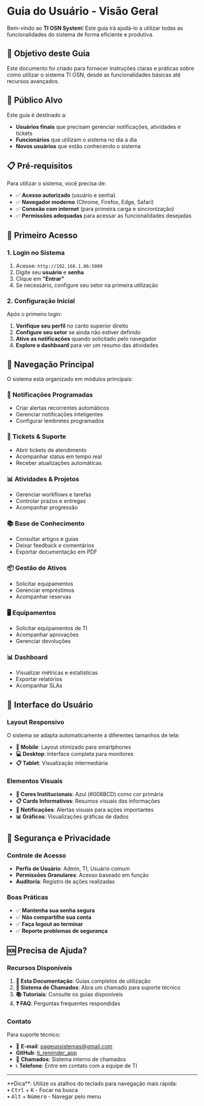 # Guia do Usuário - Visão Geral

Bem-vindo ao **TI OSN System**! Este guia irá ajudá-lo a utilizar todas as funcionalidades do sistema de forma eficiente e produtiva.

## 🎯 Objetivo deste Guia

Este documento foi criado para fornecer instruções claras e práticas sobre como utilizar o sistema TI OSN, desde as funcionalidades básicas até recursos avançados.

## 👤 Público Alvo

Este guia é destinado a:
- **Usuários finais** que precisam gerenciar notificações, atividades e tickets
- **Funcionários** que utilizam o sistema no dia a dia
- **Novos usuários** que estão conhecendo o sistema

## 📋 Pré-requisitos

Para utilizar o sistema, você precisa de:
- ✅ **Acesso autorizado** (usuário e senha)
- ✅ **Navegador moderno** (Chrome, Firefox, Edge, Safari)
- ✅ **Conexão com internet** (para primeira carga e sincronização)
- ✅ **Permissões adequadas** para acessar as funcionalidades desejadas

## 🚀 Primeiro Acesso

### 1. Login no Sistema

1. Acesse: `http://192.168.1.86:5000`
2. Digite seu **usuário** e **senha**
3. Clique em **"Entrar"**
4. Se necessário, configure seu setor na primeira utilização

### 2. Configuração Inicial

Após o primeiro login:

1. **Verifique seu perfil** no canto superior direito
2. **Configure seu setor** se ainda não estiver definido
3. **Ative as notificações** quando solicitado pelo navegador
4. **Explore o dashboard** para ver um resumo das atividades

## 🧭 Navegação Principal

O sistema está organizado em módulos principais:

### 🔔 **Notificações Programadas**
- Criar alertas recorrentes automáticos
- Gerenciar notificações inteligentes
- Configurar lembretes programados

### 🎫 **Tickets & Suporte**
- Abrir tickets de atendimento
- Acompanhar status em tempo real
- Receber atualizações automáticas

### 📊 **Atividades & Projetos**
- Gerenciar workflows e tarefas
- Controlar prazos e entregas
- Acompanhar progressão

### 📚 **Base de Conhecimento**
- Consultar artigos e guias
- Deixar feedback e comentários
- Exportar documentação em PDF

### 📦 **Gestão de Ativos**
- Solicitar equipamentos
- Gerenciar empréstimos
- Acompanhar reservas

### 🖥️ **Equipamentos**
- Solicitar equipamentos de TI
- Acompanhar aprovações
- Gerenciar devoluções

### 📊 **Dashboard**
- Visualizar métricas e estatísticas
- Exportar relatórios
- Acompanhar SLAs

## 🎨 Interface do Usuário

### Layout Responsivo

O sistema se adapta automaticamente a diferentes tamanhos de tela:

- **📱 Mobile**: Layout otimizado para smartphones
- **💻 Desktop**: Interface completa para monitores
- **📋 Tablet**: Visualização intermediária

### Elementos Visuais

- **🎨 Cores Institucionais**: Azul (#008BCD) como cor primária
- **📋 Cards Informativos**: Resumos visuais das informações
- **🔔 Notificações**: Alertas visuais para ações importantes
- **📊 Gráficos**: Visualizações gráficas de dados

## 🔐 Segurança e Privacidade

### Controle de Acesso

- **Perfis de Usuário**: Admin, TI, Usuário comum
- **Permissões Granulares**: Acesso baseado em função
- **Auditoria**: Registro de ações realizadas

### Boas Práticas

- ✅ **Mantenha sua senha segura**
- ✅ **Não compartilhe sua conta**
- ✅ **Faça logout ao terminar**
- ✅ **Reporte problemas de segurança**

## 🆘 Precisa de Ajuda?

### Recursos Disponíveis

1. **📖 Esta Documentação**: Guias completos de utilização
2. **🎫 Sistema de Chamados**: Abra um chamado para suporte técnico
3. **📚 Tutoriais**: Consulte os guias disponíveis
4. **❓ FAQ**: Perguntas frequentes respondidas

### Contato

Para suporte técnico:
- 📧 **E-mail**: pageupsistemas@gmail.com
- <i class="fab fa-github"></i> **GitHub**: [ti_reminder_app](https://github.com/pgup-sistemas/ti_reminder_app.git)
- 🎫 **Chamados**: Sistema interno de chamados
- 📞 **Telefone**: Entre em contato com a equipe de TI

---

<div class="info">
    **Dica**: Utilize os atalhos do teclado para navegação mais rápida:
    <br>
    • <kbd>Ctrl</kbd> + <kbd>K</kbd> - Focar na busca
    <br>
    • <kbd>Alt</kbd> + <kbd>Número</kbd> - Navegar pelo menu
</div>
